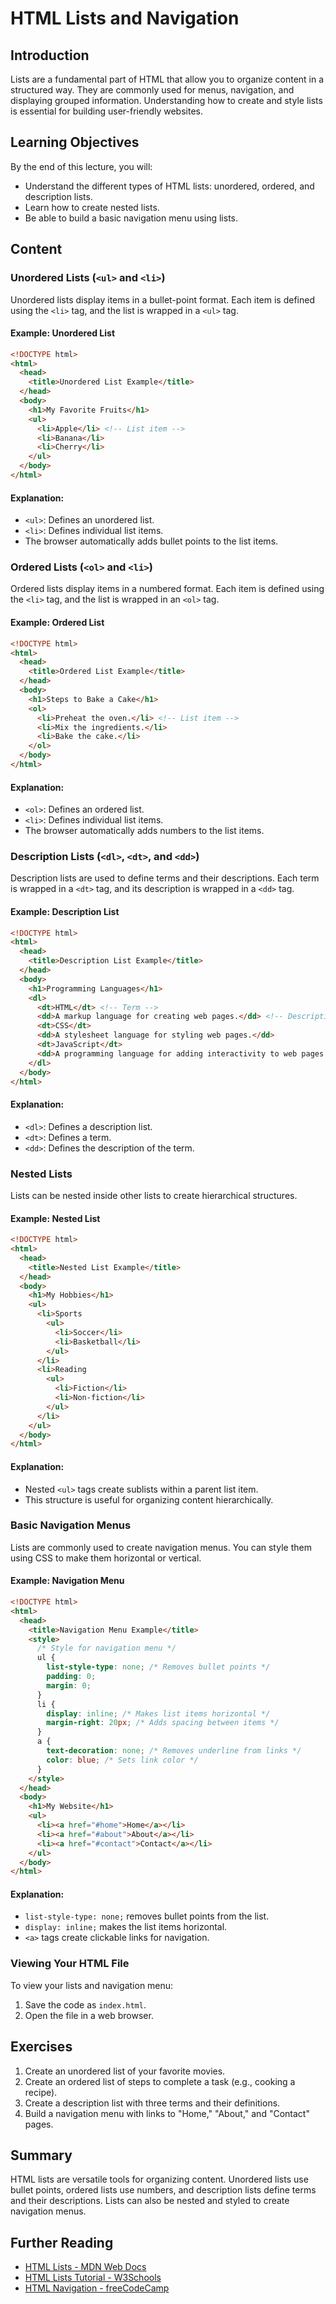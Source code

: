 # HTML Lists and Navigation

## Introduction
Lists are a fundamental part of HTML that allow you to organize content in a structured way. They are commonly used for menus, navigation, and displaying grouped information. Understanding how to create and style lists is essential for building user-friendly websites.

## Learning Objectives
By the end of this lecture, you will:
- Understand the different types of HTML lists: unordered, ordered, and description lists.
- Learn how to create nested lists.
- Be able to build a basic navigation menu using lists.

## Content

### Unordered Lists (`<ul>` and `<li>`)
Unordered lists display items in a bullet-point format. Each item is defined using the `<li>` tag, and the list is wrapped in a `<ul>` tag.

#### Example: Unordered List
```html
<!DOCTYPE html>
<html>
  <head>
    <title>Unordered List Example</title>
  </head>
  <body>
    <h1>My Favorite Fruits</h1>
    <ul>
      <li>Apple</li> <!-- List item -->
      <li>Banana</li>
      <li>Cherry</li>
    </ul>
  </body>
</html>
```

#### Explanation:
- `<ul>`: Defines an unordered list.
- `<li>`: Defines individual list items.
- The browser automatically adds bullet points to the list items.

### Ordered Lists (`<ol>` and `<li>`)
Ordered lists display items in a numbered format. Each item is defined using the `<li>` tag, and the list is wrapped in an `<ol>` tag.

#### Example: Ordered List
```html
<!DOCTYPE html>
<html>
  <head>
    <title>Ordered List Example</title>
  </head>
  <body>
    <h1>Steps to Bake a Cake</h1>
    <ol>
      <li>Preheat the oven.</li> <!-- List item -->
      <li>Mix the ingredients.</li>
      <li>Bake the cake.</li>
    </ol>
  </body>
</html>
```

#### Explanation:
- `<ol>`: Defines an ordered list.
- `<li>`: Defines individual list items.
- The browser automatically adds numbers to the list items.

### Description Lists (`<dl>`, `<dt>`, and `<dd>`)
Description lists are used to define terms and their descriptions. Each term is wrapped in a `<dt>` tag, and its description is wrapped in a `<dd>` tag.

#### Example: Description List
```html
<!DOCTYPE html>
<html>
  <head>
    <title>Description List Example</title>
  </head>
  <body>
    <h1>Programming Languages</h1>
    <dl>
      <dt>HTML</dt> <!-- Term -->
      <dd>A markup language for creating web pages.</dd> <!-- Description -->
      <dt>CSS</dt>
      <dd>A stylesheet language for styling web pages.</dd>
      <dt>JavaScript</dt>
      <dd>A programming language for adding interactivity to web pages.</dd>
    </dl>
  </body>
</html>
```

#### Explanation:
- `<dl>`: Defines a description list.
- `<dt>`: Defines a term.
- `<dd>`: Defines the description of the term.

### Nested Lists
Lists can be nested inside other lists to create hierarchical structures.

#### Example: Nested List
```html
<!DOCTYPE html>
<html>
  <head>
    <title>Nested List Example</title>
  </head>
  <body>
    <h1>My Hobbies</h1>
    <ul>
      <li>Sports
        <ul>
          <li>Soccer</li>
          <li>Basketball</li>
        </ul>
      </li>
      <li>Reading
        <ul>
          <li>Fiction</li>
          <li>Non-fiction</li>
        </ul>
      </li>
    </ul>
  </body>
</html>
```

#### Explanation:
- Nested `<ul>` tags create sublists within a parent list item.
- This structure is useful for organizing content hierarchically.

### Basic Navigation Menus
Lists are commonly used to create navigation menus. You can style them using CSS to make them horizontal or vertical.

#### Example: Navigation Menu
```html
<!DOCTYPE html>
<html>
  <head>
    <title>Navigation Menu Example</title>
    <style>
      /* Style for navigation menu */
      ul {
        list-style-type: none; /* Removes bullet points */
        padding: 0;
        margin: 0;
      }
      li {
        display: inline; /* Makes list items horizontal */
        margin-right: 20px; /* Adds spacing between items */
      }
      a {
        text-decoration: none; /* Removes underline from links */
        color: blue; /* Sets link color */
      }
    </style>
  </head>
  <body>
    <h1>My Website</h1>
    <ul>
      <li><a href="#home">Home</a></li>
      <li><a href="#about">About</a></li>
      <li><a href="#contact">Contact</a></li>
    </ul>
  </body>
</html>
```

#### Explanation:
- `list-style-type: none;` removes bullet points from the list.
- `display: inline;` makes the list items horizontal.
- `<a>` tags create clickable links for navigation.

### Viewing Your HTML File
To view your lists and navigation menu:
1. Save the code as `index.html`.
2. Open the file in a web browser.

## Exercises
1. Create an unordered list of your favorite movies.
2. Create an ordered list of steps to complete a task (e.g., cooking a recipe).
3. Create a description list with three terms and their definitions.
4. Build a navigation menu with links to "Home," "About," and "Contact" pages.

## Summary
HTML lists are versatile tools for organizing content. Unordered lists use bullet points, ordered lists use numbers, and description lists define terms and their descriptions. Lists can also be nested and styled to create navigation menus.

## Further Reading
- [HTML Lists - MDN Web Docs](https://developer.mozilla.org/en-US/docs/Web/HTML/Element/ul)
- [HTML Lists Tutorial - W3Schools](https://www.w3schools.com/html/html_lists.asp)
- [HTML Navigation - freeCodeCamp](https://www.freecodecamp.org/news/html-navigation/)
